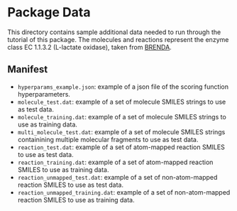 # Package Data

This directory contains sample additional data needed to run through the tutorial of this package. The molecules and reactions represent the enzyme class EC 1.1.3.2 (L-lactate oxidase), taken from [BRENDA](https://www.brenda-enzymes.org/enzyme.php?ecno=1.1.3.2#SUBSTRATE).


## Manifest

* `hyperparams_example.json`: example of a json file of the scoring function hyperparameters.
* `molecule_test.dat`: example of a set of molecule SMILES strings to use as test data.
* `molecule_training.dat`:  example of a set of molecule SMILES strings to use as training data.
* `multi_molecule_test.dat`: example of a set of molecule SMILES strings containining multiple molecular fragments to use as test data.
* `reaction_test.dat`: example of a set of atom-mapped reaction SMILES to use as test data.
* `reaction_training.dat`: example of a set of atom-mapped reaction SMILES to use as training data.
* `reaction_unmapped_test.dat`: example of a set of non-atom-mapped reaction SMILES to use as test data.
* `reaction_unmapped_training.dat`: example of a set of non-atom-mapped reaction SMILES to use as training data.
